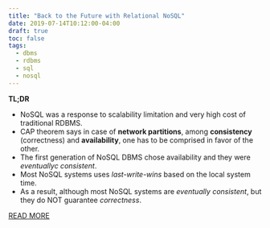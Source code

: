 ```yaml
---
title: "Back to the Future with Relational NoSQL"
date: 2019-07-14T10:12:00-04:00
draft: true
toc: false
tags:
  - dbms
  - rdbms
  - sql
  - nosql
---
```


**TL;DR**

  - NoSQL was a response to scalability limitation and very high cost of traditional RDBMS.
  - CAP theorem says in case of **network partitions**, among **consistency** (correctness) and **availability**, one has to be comprised in favor of the other.
  - The first generation of NoSQL DBMS chose availability and they were _eventuallyc consistent_.
  - Most NoSQL systems uses *last-write-wins* based on the local system time.
  - As a result, although most NoSQL systems are *eventually consistent*, but they do NOT guarantee *correctness*.

[READ MORE](https://www.infoq.com/articles/relational-nosql-fauna)
